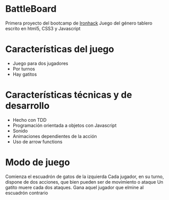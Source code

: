 # BattleBoard

Primera proyecto del bootcamp de [Ironhack]
Juego del género tablero escrito en html5, CSS3 y Javascript

# Características del juego

- Juego para dos jugadores
- Por turnos
- Hay gatitos

# Características técnicas y de desarrollo

- Hecho con TDD
- Programación orientada a objetos con Javascript
- Sonido
- Animaciones dependientes de la acción
- Uso de arrow functions

# Modo de juego
Comienza el escuadrón de gatos de la izquierda
Cada jugador, en su turno, dispone de dos acciones, que bien pueden ser de movimiento o ataque
Un gatito muere cada dos ataques.
Gana aquel jugador que elmine al escuadrón contrario

[Ironhack]: https://www.ironhack.com
